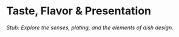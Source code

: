 # Taste, Flavor & Presentation

*Stub: Explore the senses, plating, and the elements of dish design.*